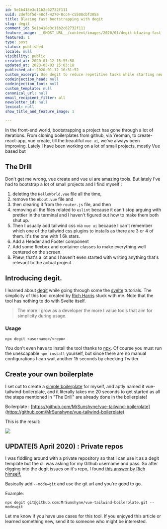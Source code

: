 ```yaml
---
id: 5e1b418e3c11b2c62732f111
uuid: 2defbf5d-48cf-4270-8cc4-c5508cbf305a
title: Blazing fast bootstrapping with degit
slug: degit
comment_id: 5e1b418e3c11b2c62732f111
feature_image: __GHOST_URL__/content/images/2020/01/degit-blazing-fast.jpg
featured: 1
type: post
status: published
locale: null
visibility: public
created_at: 2020-01-12 15:55:58
updated_at: 2023-05-03 15:03:18
published_at: 2020-01-12 16:31:52
custom_excerpt: Use degit to reduce repetitive tasks while starting new projects
codeinjection_head: null
codeinjection_foot: null
custom_template: null
canonical_url: null
email_recipient_filter: all
newsletter_id: null
lexical: null
show_title_and_feature_image: 1

---
```


In the front-end world, bootstrapping a project has gone through a lot of iterations. From cloning boilerplates from github, via Yeoman, to create-react-app, vue create, till the beautiful `vue ui`, we've always been improving. Lately I have been working on a lot of small projects, mostly Vue based but

## The Drill

Don't get me wrong, vue create and vue ui are amazing tools. But lately I've had to bootstrap a lot of small projects and I find myself :

1.  deleting the `HelloWorld.vue` file all the time,
2.  remove the `About.vue` file and
3.  then clearing it from the `router.js` file, and then
4.  removing all the files related to `eslint` because it can't stop arguing with prettier in the terminal and I haven't figured out how to make them both shut up.
5.  Then I usually add tailwind css via `vue ui` because I can't remember which one of the tailwind css plugins to installs as there are 3 or 4 of them. It's the one with 1.6k stars.
6.  Add a Header and Footer component
7.  Add some flexbox and container classes to make everything well centered on the screen.
8.  Phew, that's a lot and I haven't even started with writing anything that's relevant to the actual project.

## Introducing degit.

I learned about [degit](https://github.com/Rich-Harris/degit) while going through some the [svelte](https://svelte.dev/) tutorials. The simplicity of this tool created by [Rich Harris](https://twitter.com/Rich_Harris) stuck with me. Note that the tool has nothing to do with Svelte itself.

> The more I grow as a developer the more I value tools that aim for simplicity during usage.

### Usage

    npx degit <username>/<repo>

You don't even have to install the tool thanks to [npx](https://blog.npmjs.org/post/162869356040/introducing-npx-an-npm-package-runner). Of course you must run the unescapable `npm install` yourself, but since there are no manual configurations I can wait another 15 seconds by checking Twitter.

## Create your own boilerplate

I set out to create a [simple boilerplate](https://github.com/MrSunshyne/vue-tailwind-boilerplate) for myself, and aptly named it vue-tailwind-boilerplate, and it literally takes me 20 seconds to get started as all the steps mentioned in "The Drill" are already done in the boilerplate!

Boilerplate : [https://github.com/MrSunshyne/vue-tailwind-boilerplate](https://github.com/MrSunshyne/vue-tailwind-boilerplate)

This is the result:

![](__GHOST_URL__/content/images/2020/01/Screenshot-2020-01-12-at-20.13.10.jpg)

## UPDATE(5 April 2020) : Private repos

I was fiddling around with a private repository so that I can use it as a degit template but the cli was asking for my Github username and pass. So after digging into the degit issues on it's repo, I found [this answer by Rich himself.](https://github.com/Rich-Harris/degit/pull/47#issuecomment-582098995)

Basically add `--mode=git` and use the git url and you're good to go.

Example:

    npx degit git@github.com:MrSunshyne/vue-tailwind-boilerplate.git --mode=git

Let me know if you have use cases for this tool. If you enjoyed this article or learned something new, send it to someone who might be interested.